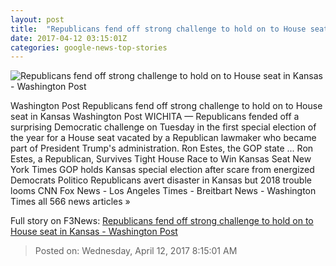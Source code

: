 ```yaml
---
layout: post
title:  "Republicans fend off strong challenge to hold on to House seat in Kansas - Washington Post"
date: 2017-04-12 03:15:01Z
categories: google-news-top-stories
---
```


![Republicans fend off strong challenge to hold on to House seat in Kansas - Washington Post](https://img.washingtonpost.com/rf/image_1484w/2010-2019/WashingtonPost/2017/04/11/National-Politics/Images/Kansas-Congress-Special_Election_87226-51e76.jpg)

Washington Post Republicans fend off strong challenge to hold on to House seat in Kansas Washington Post WICHITA — Republicans fended off a surprising Democratic challenge on Tuesday in the first special election of the year for a House seat vacated by a Republican lawmaker who became part of President Trump's administration. Ron Estes, the GOP state ... Ron Estes, a Republican, Survives Tight House Race to Win Kansas Seat New York Times GOP holds Kansas special election after scare from energized Democrats Politico Republicans avert disaster in Kansas but 2018 trouble looms CNN Fox News - Los Angeles Times - Breitbart News - Washington Times all 566 news articles »


Full story on F3News: [Republicans fend off strong challenge to hold on to House seat in Kansas - Washington Post](http://www.f3nws.com/n/EYkaSD)

> Posted on: Wednesday, April 12, 2017 8:15:01 AM
